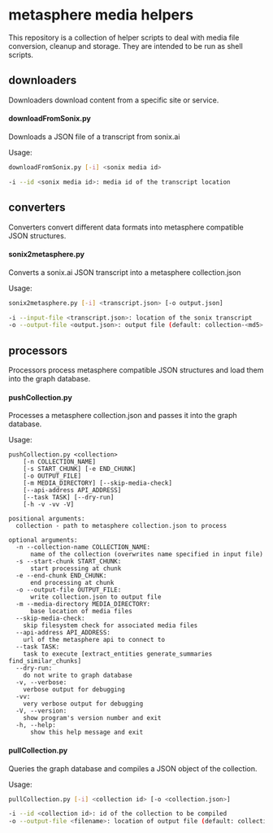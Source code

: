 # metasphere media helpers
This repository is a collection of helper scripts to deal with media file conversion, cleanup and storage. They are intended to be run as shell scripts.




## downloaders
Downloaders download content from a specific site or service.


#### downloadFromSonix.py
Downloads a JSON file of a transcript from sonix.ai

Usage:
```bash
downloadFromSonix.py [-i] <sonix media id>

-i --id <sonix media id>: media id of the transcript location
```


## converters
Converters convert different data formats into metasphere compatible JSON structures.

#### sonix2metasphere.py
Converts a sonix.ai JSON transcript into a metasphere collection.json

Usage:
```bash
sonix2metasphere.py [-i] <transcript.json> [-o output.json]

-i --input-file <transcript.json>: location of the sonix transcript
-o --output-file <output.json>: output file (default: collection-<md5>.json)
```


## processors
Processors process metasphere compatible JSON structures and load them into the graph database.

#### pushCollection.py
Processes a metasphere collection.json and passes it into the graph database.

Usage:
```
pushCollection.py <collection>
    [-n COLLECTION_NAME]
    [-s START_CHUNK] [-e END_CHUNK]
    [-o OUTPUT_FILE]
    [-m MEDIA_DIRECTORY] [--skip-media-check]
    [--api-address API_ADDRESS]
    [--task TASK] [--dry-run]
    [-h -v -vv -V]

positional arguments:
  collection - path to metasphere collection.json to process

optional arguments:
  -n --collection-name COLLECTION_NAME:
      name of the collection (overwrites name specified in input file)
  -s --start-chunk START_CHUNK:
      start processing at chunk
  -e --end-chunk END_CHUNK:
      end processing at chunk
  -o --output-file OUTPUT_FILE:
      write collection.json to output file
  -m --media-directory MEDIA_DIRECTORY:
      base location of media files
  --skip-media-check:
    skip filesystem check for associated media files
  --api-address API_ADDRESS:
    url of the metasphere api to connect to
  --task TASK:
    task to execute [extract_entities generate_summaries find_similar_chunks]
  --dry-run:
    do not write to graph database
  -v, --verbose:
    verbose output for debugging
  -vv:
    very verbose output for debugging
  -V, --version:
    show program's version number and exit
  -h, --help:
      show this help message and exit
```

#### pullCollection.py
Queries the graph database and compiles a JSON object of the collection.

Usage:
```bash
pullCollection.py [-i] <collection id> [-o <collection.json>]

-i --id <collection id>: id of the collection to be compiled
-o --output-file <filename>: location of output file (default: collection-<md5>.json)
```

